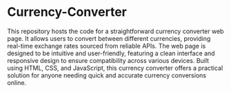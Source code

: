 # Currency-Converter
This repository hosts the code for a straightforward currency converter web page. 
 It allows users to convert between different currencies, providing real-time exchange rates sourced from reliable APIs. The web page is designed to be intuitive and user-friendly, featuring a clean interface and responsive design to ensure compatibility across various devices. Built using HTML, CSS, and JavaScript, this currency converter offers a practical solution for anyone needing quick and accurate currency conversions online.
